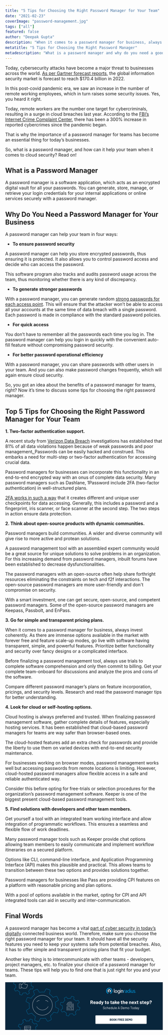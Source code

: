 ```yaml
---
title: "5 Tips for Choosing the Right Password Manager for Your Team"
date: "2021-02-23"
coverImage: "password-management.jpg"
tags: ["all"]
featured: false
author: "Deepak Gupta"
description: "When it comes to a password manager for business, always invest coherently.  As there are immense options available in the market with forever free and feature scale-up modes, prioritize better functionality and security over fancy designs or a complicated interface."
metatitle: "5 Tips for Choosing the Right Password Manager"
metadescription: "What is a password manager and why do you need a good password manager for your business. Learn how to choose the right password manager for your team."
---
```


Today, cybersecurity attacks have become a major threat to businesses across the world. [As per Gartner forecast reports](https://www.gartner.com/en/documents/3889055), the global information security market is forecast to reach $170.4 billion in 2022.

In this post-covid pandemic era, we saw an increase in the number of remote working employees, which in turn raises some security issues. Yes, you heard it right. 

Today, remote workers are the number one target for cybercriminals, resulting in a surge in cloud breaches last year. According to the [FBI’s Internet Crime Complaint Center](https://www.imcgrupo.com/covid-19-news-fbi-reports-300-increase-in-reported-cybercrimes/), there has been a 300% increase in reported cybercrimes since the pandemic began. 

That is why the importance of a password manager for teams has become an essential thing for today’s businesses.

So, what is a password manager, and how can it help your team when it comes to cloud security? Read on!


## What is a Password Manager

A password manager is a software application, which acts as an encrypted digital vault for all your passwords. You can generate, store, manage, or retrieve your login credentials for your internal applications or online services securely with a password manager.


## Why Do You Need a Password Manager for Your Business

A password manager can help your team in four ways: 



*   **To ensure password security**

A password manager can help you store encrypted passwords, thus ensuring it is protected. It also allows you to control password access and decide who can access the password.

This software program also tracks and audits password usage across the team, thus monitoring whether there is any kind of discrepancy. 



*   **To generate stronger passwords**

With a password manager, you can generate random [strong passwords for each access point](https://www.loginradius.com/blog/start-with-identity/2021/01/how-to-choose-a-secure-password/). This will ensure that the attacker won’t be able to access all your accounts at the same time of data breach with a single password. Each password is made in compliance with the standard password policies.



*   **For quick access**

You don’t have to remember all the passwords each time you log in. The password manager can help you login in quickly with the convenient auto-fill feature without compromising password security.



*   **For better password operational efficiency**

With a password manager, you can share passwords with other users in your team. And you can also make password changes frequently, which will again ensure cloud security.

So, you got an idea about the benefits of a password manager for teams, right? Now it’s time to discuss some tips for choosing the right password manager. 


## Top 5 Tips for Choosing the Right Password Manager for Your Team

**1. Two-factor authentication support.**

A recent study from [Verizon Data Breach](https://enterprise.verizon.com/resources/reports/dbir/) investigations has established that 81% of all data violations happen because of weak passwords and poor management[. ](https://enterprise.verizon.com/resources/reports/dbir/)Passwords can be easily hacked and construed. This embarks a need for multi-step or two-factor authentication for accessing crucial data. 

Password managers for businesses can incorporate this functionality in an end-to-end encrypted way with an onus of complete data security. Many password managers such as Dashlane, 1Password include 2FA (two-factor authentication) in well-structured plans. 

[2FA works in such a way](https://www.loginradius.com/blog/start-with-identity/2021/01/how-to-setup-2fa-in-online-accounts/) that it creates different and unique user checkpoints for data accessing. Generally, this includes a password and a fingerprint, iris scanner, or face scanner at the second step. The two steps in action ensure data protection. 

**2. Think about open-source products with dynamic communities.**

Password managers build communities. A wider and diverse community will give rise to more active and protean solutions. 

A password management tool with an assembled expert community would be a great source for unique solutions to solve problems in an organization. For this increasing demand from password managers, inbuilt forums have been established to decrease dysfunctionalities. 

The password managers with an open-source often help share forthright resources eliminating the constraints on tech and f2f interactions. The open-source password managers are more user-friendly and don't compromise on security. 

With a smart investment, one can get secure, open-source, and competent password managers. Some of the open-source password managers are Keepass, Passbolt, and EnPass.

**3. Go for simple and transparent pricing plans.**

When it comes to a password manager for business, always invest coherently.  As there are immense options available in the market with forever free and feature scale-up modes, go live with software having transparent, simple, and powerful features. Prioritize better functionality and security over fancy designs or a complicated interface. 

Before finalizing a password management tool, always use trials to complete software comprehension and only then commit to billing. Get your complete team-onboard for discussions and analyze the pros and cons of the software. 

Compare different password manager’s plans on feature incorporation, pricings, and security levels.  Research and read the password manager tips for better understanding.

**4. Look for cloud or self-hosting options.**

Cloud hosting is always preferred and trusted. When finalizing password management software, gather complete details of features, especially hosting services. It has been established that cloud-based password managers for teams are way safer than browser-based ones. 

The cloud-hosted features add an extra check for passwords and provide the liberty to use them on varied devices with end-to-end security maintenance. 

For businesses working on browser modes, password management works well but accessing passwords from remote locations is limiting. However, cloud-hosted password managers allow flexible access in a safe and reliable authenticated way. 

Consider this before opting for free-trials or selection procedures for the organization’s password management software. Keeper is one of the biggest present cloud-based password management tools. 

**5. Find solutions with developers and other team members.**

Get yourself a tool with an integrated team working interface and allow integration of programmatic workflows. This ensures a seamless and flexible flow of work deadlines. 

Many password manager tools such as Keeper provide chat options allowing team members to easily communicate and implement workflow itineraries on a secured platform. 

Options like CLI, command-line interface, and Application Programming Interface (API) makes this plausible and practical. This allows teams to transition between these two options and provides solutions together.  

Password managers for businesses like Pass are providing CPI features on a platform with reasonable pricing and plan options. 

With a pool of options available in the market, opting for CPI and API integrated tools can aid in security and inter-communication. 


## Final Words

A password manager has become a vital [part of cyber security in today’s digitally](https://www.loginradius.com/blog/start-with-identity/2019/10/cybersecurity-best-practices-for-enterprises/) connected business world. Therefore, make sure you choose the right password manager for your team. It should have all the security features you need to keep your systems safe from potential breaches. Also, it has to offer simple and transparent pricing plans that fit your budget.

Another key thing is to intercommunicate with other teams - developers, project managers, etc. to finalize your choice of a password manager for teams. These tips will help you to find one that is just right for you and your team.

[![book-a-demo-loginradius](../../assets/book-a-demo-loginradius.png)](https://www.loginradius.com/book-a-demo/)
